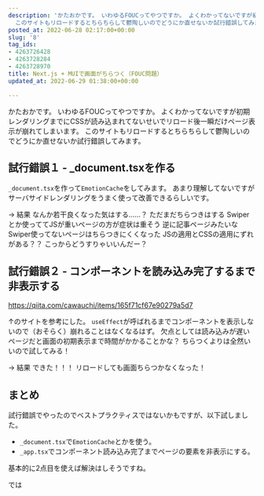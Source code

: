 ```yaml
---
description: 'かたおかです。 いわゆるFOUCってやつですか。 よくわかってないですが初期レンダリングまでにCSSが読み込まれてないせいでリロード後一瞬だけページ表示が崩れてしまいます。
  このサイトもリロードするとちらちらして鬱陶しいのでどうにか直せないか試行錯誤してみます。  ## 試行錯誤１ - _document.tsxを作る `_document.tsx`を作って`EmotionCache`をしてみます...'
posted_at: 2022-06-28 02:17:00+00:00
slug: '8'
tag_ids:
- 4263726428
- 4263728284
- 4263728970
title: Next.js + MUIで画面がちらつく（FOUC問題）
updated_at: 2022-06-29 01:38:00+00:00

---
```

かたおかです。
いわゆるFOUCってやつですか。
よくわかってないですが初期レンダリングまでにCSSが読み込まれてないせいでリロード後一瞬だけページ表示が崩れてしまいます。
このサイトもリロードするとちらちらして鬱陶しいのでどうにか直せないか試行錯誤してみます。

## 試行錯誤１ - _document.tsxを作る
`_document.tsx`を作って`EmotionCache`をしてみます。
あまり理解してないですがサーバサイドレンダリングをうまく使って改善できるらしいです。
<br/>

-> 結果
なんか若干良くなった気はする……？
ただまだちらつきはする
Swiperとか使っててJSが重いページの方が症状は重そう
逆に記事ページみたいなSwiper使ってないページはちらつきにくくなった
JSの適用とCSSの適用にずれがある？？
こっからどうすりゃいいんだー？

## 試行錯誤２ - コンポーネントを読み込み完了するまで非表示する

https://qiita.com/cawauchi/items/165f71cf67e90279a5d7

↑のサイトを参考にした。
`useEffect`が呼ばれるまでコンポーネントを表示しないので（おそらく）崩れることはなくなるはず。
欠点としては読み込みが遅いページだと画面の初期表示まで時間がかかることかな？
ちらつくよりは全然いいので試してみる！
<br/>

-> 結果
できた！！！
リロードしても画面ちらつかなくなった！

## まとめ
試行錯誤でやったのでベストプラクティスではないかもですが、以下試しました。
- `_document.tsx`で`EmotionCache`とかを使う。
- `_app.tsx`でコンポーネント読み込み完了までページの要素を非表示にする。

基本的に2点目を使えば解決はしそうですね。

では
